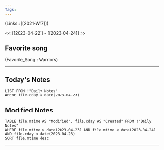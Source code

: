 ```yaml
---
Tags:
---
```

(Links:: [[2021-W17]])

<< [[2023-04-22]] - [[2023-04-24]] >>
## Favorite song
(Favorite_Song:: Warriors)

___
## Today's Notes
```dataview
LIST FROM !"Daily Notes"
WHERE file.cday = date(2023-04-23)
```
## Modified Notes
```dataview
TABLE file.mtime AS "Modified", file.cday AS "Created" FROM !"Daily Notes" 
WHERE file.mtime > date(2023-04-23) AND file.mtime < date(2023-04-24) AND file.cday < date(2023-04-23)
SORT file.mtime desc
```
___
